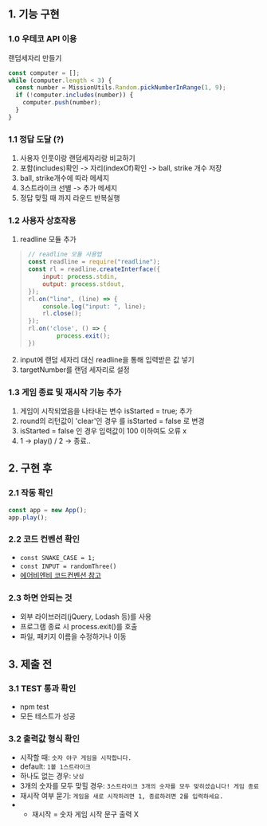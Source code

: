 ## 1. 기능 구현
### 1.0 우테코 API 이용
랜덤세자리 만들기
```javascript
const computer = [];
while (computer.length < 3) {
  const number = MissionUtils.Random.pickNumberInRange(1, 9);
  if (!computer.includes(number)) {
    computer.push(number);
  }
}
```

### 1.1 정답 도달 (?) 
1. 사용자 인풋이랑 랜덤세자리랑 비교하기
2. 포함(includes)확인 -> 자리(indexOf)확인 -> ball, strike 개수 저장
3. ball, strike개수에 따라 메세지
4. 3스트라이크 선별 -> 추가 메세지
5. 정답 맞힐 때 까지 라운드 반복실행

### 1.2 사용자 상호작용
1. readline 모듈 추가
> ```javascript
> // readline 모듈 사용법
> const readline = require("readline");
> const rl = readline.createInterface({
>     input: process.stdin,
>     output: process.stdout,
> });
> rl.on("line", (line) => {
>     console.log("input: ", line);
>     rl.close();
> });
> rl.on('close', () => {
>         process.exit();
> })
> ```
2. input에 랜덤 세자리 대신 readline을 통해 입력받은 값 넣기
3. targetNumber를 랜덤 세자리로 설정

### 1.3 게임 종료 및 재시작 기능 추가
1. 게임이 시작되었음을 나타내는 변수 isStarted = true; 추가
2. round의 리턴값이 'clear'인 경우 를 isStarted = false 로 변경
3. isStarted = false 인 경우 입력값이 100 이하여도 오류 x 
4. 1 -> play() / 2 -> 종료..
 
## 2. 구현 후
### 2.1 작동 확인
```javascript
const app = new App();
app.play();
```

### 2.2 코드 컨벤션 확인
- `const SNAKE_CASE = 1;`
- `const INPUT = randomThree()`
- [에어비엔비 코드컨벤션 참고](https://github.com/airbnb/javascript/blob/master/README.md)

### 2.3 하면 안되는 것
- 외부 라이브러리(jQuery, Lodash 등)를 사용
- 프로그램 종료 시 process.exit()를 호출
- 파일, 패키지 이름을 수정하거나 이동


## 3. 제출 전
### 3.1 TEST 통과 확인
- npm test
- 모든 테스트가 성공

### 3.2 출력값 형식 확인

- 시작할 때: `숫자 야구 게임을 시작합니다.`
- default:
`1볼 1스트라이크`
- 하나도 없는 경우: `낫싱`
- 3개의 숫자를 모두 맞힐 경우: 
`3스트라이크
3개의 숫자를 모두 맞히셨습니다! 게임 종료`
- 재시작 여부 묻기:
    `게임을 새로 시작하려면 1, 종료하려면 2를 입력하세요.
` 
- - 재시작 = 숫자 게임 시작 문구 출력 X
